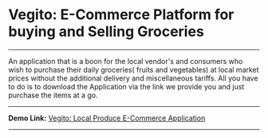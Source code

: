 # Vegito: E-Commerce Platform for buying and Selling Groceries
***
An application that is a boon for the local vendor's and consumers who wish to purchase their daily groceries( fruits and vegetables) at local market prices without the additional delivery and miscellaneous tariffs. All you have to do is to download the Application via the link we provide you and just purchase the items at a go.
***

**Demo Link:** [Vegito: Local Produce E-Commerce Application](https://youtu.be/O_TR9LVoQco)

***
